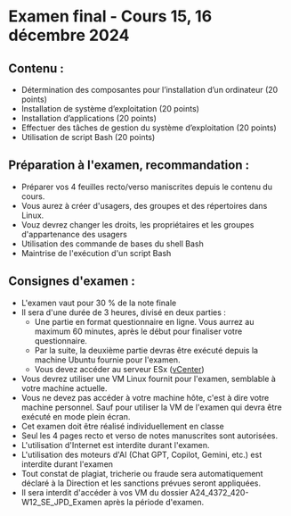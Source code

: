 


# Examen final - Cours 15, 16 décembre 2024
 
## Contenu : 
 - Détermination des composantes pour l’installation d’un ordinateur (20 points)
 - Installation de système d’exploitation (20 points)
 - Installation d’applications (20 points)
 - Effectuer des tâches de gestion du système d’exploitation (20 points)
 - Utilisation de script Bash (20 points)

## Préparation à l'examen, recommandation : 
- Préparer vos 4 feuilles recto/verso maniscrites depuis le contenu du cours.
- Vous aurez à créer d'usagers, des groupes et des répertoires dans Linux.
- Vouz devrez changer les droits, les propriétaires et les groupes d'appartenance des usagers
- Utilisation des commande de bases du shell Bash
- Maintrise de l'exécution d'un script Bash

## Consignes d'examen : 

- L'examen vaut pour 30 % de la note finale
- Il sera d'une durée de 3 heures, divisé en deux parties :
   - Une partie en format questionnaire en ligne. Vous aurrez au maximum 60 minutes, après le début pour finaliser votre questionnaire.
   - Par la suite, la deuxième partie devras être exécuté depuis la machine Ubuntu fournie pour l'examen.
   - Vous devez accéder au serveur ESx ([vCenter](https://vcenterdfc.csfoy.ca))
- Vous devrez utiliser une VM Linux fournit pour l'examen, semblable à votre machine actuelle. 
- Vous ne devez pas accéder à votre machine hôte, c'est à dire votre machine personnel. Sauf pour utiliser la VM de l'examen qui devra être exécuté en mode plein écran.   
- Cet examen doit être réalisé individuellement en classe
- Seul les 4 pages recto et verso de notes manuscrites sont autorisées.
- L'utilisation d'Internet est interdite durant l'examen.
- L'utilisation des moteurs d'AI (Chat GPT, Copilot, Gemini, etc.) est interdite durant l'examen
- Tout constat de plagiat, tricherie ou fraude sera automatiquement déclaré à la Direction et les sanctions prévues seront appliquées.
- Il sera interdit d'accéder à vos VM du dossier A24_4372_420-W12_SE_JPD_Examen après la période d'examen.

